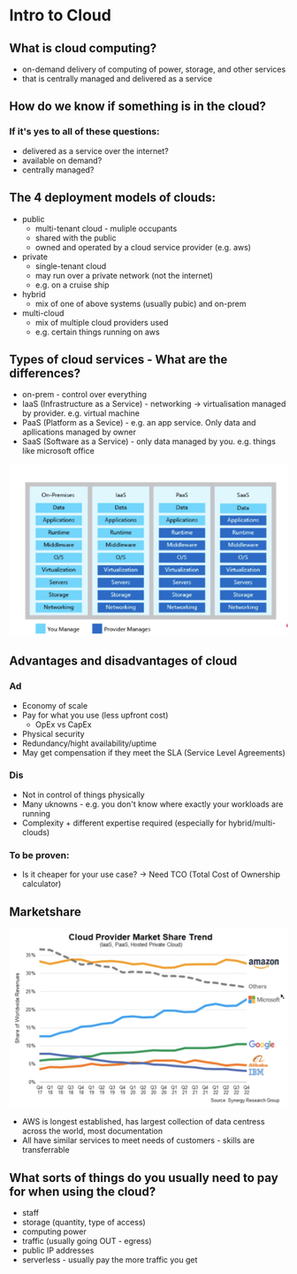 # Intro to Cloud

## What is cloud computing?
- on-demand delivery of computing of power, storage, and other services 
- that is centrally managed and delivered as a service

## How do we know if something is in the cloud? 

### If it's yes to all of these questions:
- delivered as a service over the internet?
- available on demand?
- centrally managed?

## The 4 deployment models of clouds:

- public
  - multi-tenant cloud - muliple occupants
  - shared with the public
  - owned and operated by a cloud service provider (e.g. aws)
- private
  - single-tenant cloud
  - may run over a private network (not the internet)
  - e.g. on a cruise ship
- hybrid
  - mix of one of above systems (usually pubic) and on-prem 
- multi-cloud
  - mix of multiple cloud providers used
  - e.g. certain things running on aws



## Types of cloud services - What are the differences?

- on-prem - control over everything
- IaaS (Infrastructure as a Service) - networking -> virtualisation managed by provider. e.g. virtual machine
- PaaS (Platform as a Sevice) - e.g. an app service. Only data and apllications managed by owner
- SaaS (Software as a Service) - only data managed by you. e.g. things like microsoft office

![control/responsibility](cloudManagement.png)


## Advantages and disadvantages of cloud

### Ad
- Economy of scale
- Pay for what you use (less upfront cost)
  - OpEx vs CapEx
- Physical security
- Redundancy/hight availability/uptime
- May get compensation if they meet the SLA (Service Level Agreements)

### Dis
- Not in control of things physically
- Many uknowns - e.g. you don't know where exactly your workloads are running
- Complexity + different expertise required (especially for hybrid/multi-clouds)

### To be proven:
- Is it cheaper for your use case? -> Need TCO (Total Cost of Ownership calculator)


## Marketshare

![marketShare](marketshare.png)
- AWS is longest established, has largest collection of data centress across the world, most documentation
- All have similar services to meet needs of customers - skills are transferrable


## What sorts of things do you usually need to pay for when using the cloud?

- staff
- storage (quantity, type of access)
- computing power
- traffic (usually going OUT - egress)
- public IP addresses 
- serverless - usually pay the more traffic you get

